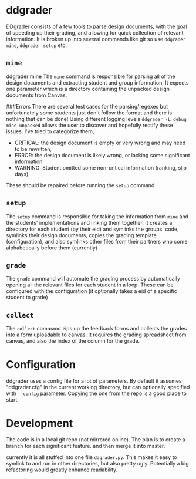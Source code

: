 ddgrader
=======
DDgrader consists of a few tools to parse design documents, with the goal of speeding up their grading,
and allowing for quick collection of relevant information. It is broken up into several commands like git
so use `ddgrader mine`, `ddgrader setup` etc.


`mine`
----
ddgrader mine
The `mine` command is responsible for parsing all of the design documents and extracting student and group
information. It expects one parameter which is a directory containing the unpacked design documents from Canvas.

###Errors
There are several test cases for the parsing/regexes but unfortunately some students just don't follow the
 format and there is nothing that can be done! Using different logging levels `ddgrader -L debug mine unpacked`
 allows the user to discover and hopefully rectify these issues. I've tried to categorize them, 
 
* CRITICAL: the design document is empty or very wrong and may need to be rewritten,
* ERROR: the design document is likely wrong, or lacking some significant information
* WARNING: Student omitted some non-critical information (ranking, slip days)

These should be repaired before running the `setup` command


`setup`
-----
The `setup` command is responsible for taking the information from `mine` and the students' implementations
and linking them together. It creates a directory for each student (by their eid) and symlinks the groups' code,
symlinks their design documents, copies the grading template (configuration), and also symlinks other files from
their partners who come alphabetically before them (currently)


`grade`
-----
The `grade` command will automate the grading process by automatically opening all the relevant files for each student
in a loop. These can be configured with the configuration (it optionally takes a eid of a specific student to grade)


`collect`
-------
The `collect` command zips up the feedback forms and collects the grades into a form uploadable to canvas. It
 requires the grading spreadsheet from canvas, and also the index of the column for the grade.


Configuration
=============
ddgrader uses a config file for a lot of parameters. By default it assumes "ddgrader.cfg" in the current working directory,
but can optionally specified with `--config` parameter. Copying the one from the repo is a good place to start.

Development
===========
The code is in a local git repo (not mirrored online). The plan is to create a branch for each significant feature.
and then merge it into master.

currently it is all stuffed into one file `ddgrader.py`. This makes it easy to symlink to and run in
other directories, but also pretty ugly. Potentially a big refactoring would greatly enhance readability.


